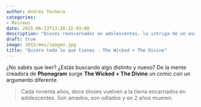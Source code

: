 ```yaml
---
author: Andrés Techera
categories:
- Reviews
date: 2015-06-13T13:20:32-03:00
description: "Dioses reencarnados en adolescentes, la intriga de un asesinato y todas las referencias a la cultura pop que puedas leer en ún sólo comic."
draft: true
image: 2015/mes/imagen.jpg
title: "Quiero todo lo que tienes - The Wicked + The Divine"
---
```


¿No sabés que leer? ¿Estás buscando algo distinto y nuevo?
De la mente creadora de **Phonogram** surge **The Wicked + The Divine** un comic con un argumento diferente.
<!--more-->

> Cada noventa años, doce dioses vuelven a la tierra encarnados en adolescentes. Son amados, son odiados y en 2 años mueren.



